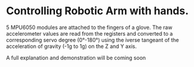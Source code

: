 # Controlling Robotic Arm with hands.
5 MPU6050 modules are attached to the fingers of a glove. The raw accelerometer values are read from the registers and converted to a corresponding servo degree (0°-180°) using the iverse tangeant of the acceleration of gravity (-1g to 1g) on the Z and Y axis.

A full explanation and demonstration will be coming soon
